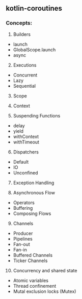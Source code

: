 ## kotlin-coroutines

### Concepts:

1. Builders
  - launch
  - GlobalScope.launch
  - async

2. Executions
- Concurrent
- Lazy
- Sequential

3. Scope

4. Context

5. Suspending Functions
- delay
- yield
- withContext
- withTimeout

6. Dispatchers
- Default
- IO
- Unconfined

7. Exception Handling

8. Asynchronous Flow
- Operators
- Buffering
- Composing Flows

9. Channels
- Producer
- Pipelines
- Fan-out
- Fan-in
- Buffered Channels
- Ticker Channels

10. Concurrency and shared state
- Atomic variables
- Thread confinement
- Mutal exclusion locks (Mutex)

